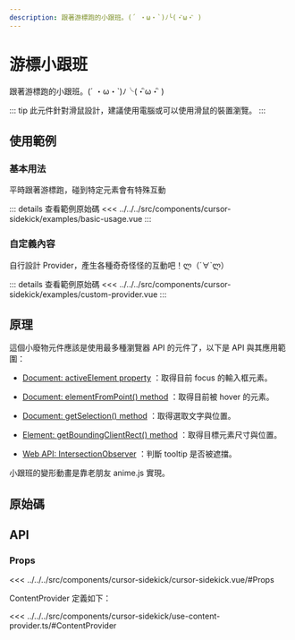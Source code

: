 ```yaml
---
description: 跟著游標跑的小跟班。(´ ・ω・`)ﾉ╰(・ิω・ิ )
---
```


<script setup>
import BasicUsage from '../../../src/components/cursor-sidekick/examples/basic-usage.vue'
import CustomProvider from '../../../src/components/cursor-sidekick/examples/custom-provider.vue'
</script>

# 游標小跟班

跟著游標跑的小跟班。(´ ・ω・`)ﾉ╰(・ิω・ิ )

::: tip
此元件針對滑鼠設計，建議使用電腦或可以使用滑鼠的裝置瀏覽。
:::

## 使用範例

### 基本用法

平時跟著游標跑，碰到特定元素會有特殊互動

<basic-usage/>

::: details 查看範例原始碼
<<< ../../../src/components/cursor-sidekick/examples/basic-usage.vue
:::

### 自定義內容

自行設計 Provider，產生各種奇奇怪怪的互動吧！ლ（´∀`ლ）

<custom-provider/>

::: details 查看範例原始碼
<<< ../../../src/components/cursor-sidekick/examples/custom-provider.vue
:::

## 原理

這個小廢物元件應該是使用最多種瀏覽器 API 的元件了，以下是 API 與其應用範圍：

- [Document: activeElement property](https://developer.mozilla.org/en-US/docs/Web/API/Document/activeElement)
：取得目前 focus 的輸入框元素。

- [Document: elementFromPoint() method](https://developer.mozilla.org/en-US/docs/Web/API/Document/elementFromPoint)
：取得目前被 hover 的元素。

- [Document: getSelection() method](https://developer.mozilla.org/en-US/docs/Web/API/Document/getSelection)
：取得選取文字與位置。

- [Element: getBoundingClientRect() method](https://developer.mozilla.org/en-US/docs/Web/API/Element/getBoundingClientRect)
：取得目標元素尺寸與位置。

- [Web API: IntersectionObserver](https://developer.mozilla.org/zh-CN/docs/Web/API/IntersectionObserver)
：判斷 tooltip 是否被遮擋。

小跟班的變形動畫是靠老朋友 anime.js 實現。

## 原始碼

<source-link-list name="cursor-sidekick"/>

## API

### Props

<<< ../../../src/components/cursor-sidekick/cursor-sidekick.vue/#Props

ContentProvider 定義如下：

<<< ../../../src/components/cursor-sidekick/use-content-provider.ts/#ContentProvider
